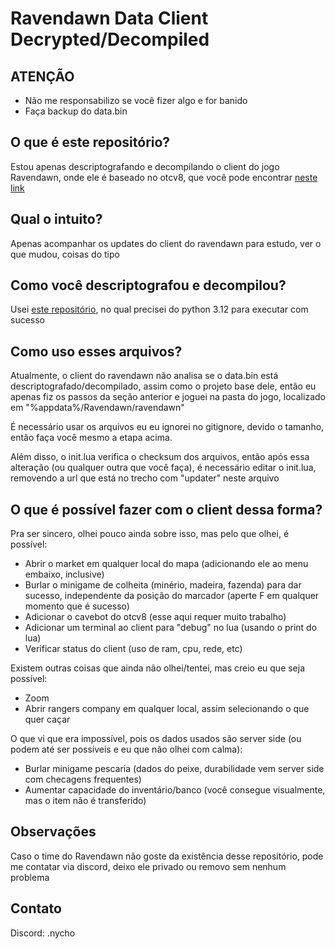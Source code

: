 # Ravendawn Data Client Decrypted/Decompiled

## ATENÇÃO
- Não me responsabilizo se você fizer algo e for banido
- Faça backup do data.bin


## O que é este repositório?
Estou apenas descriptografando e decompilando o client do jogo Ravendawn, onde ele é baseado no otcv8, que você pode encontrar [neste link](https://github.com/OTCv8/otcv8-dev?tab=readme-ov-file)


## Qual o intuito?
Apenas acompanhar os updates do client do ravendawn para estudo, ver o que mudou, coisas do tipo


## Como você descriptografou e decompilou?
Usei [este repositório](https://github.com/Jaerin/ravendawn-decrypt), no qual precisei do python 3.12 para executar com sucesso


## Como uso esses arquivos?
Atualmente, o client do ravendawn não analisa se o data.bin está descriptografado/decompilado, assim como o projeto base dele, então eu apenas fiz os passos da seção anterior e joguei na pasta do jogo, localizado em "%appdata%/Ravendawn/ravendawn"

É necessário usar os arquivos eu eu ignorei no gitignore, devido o tamanho, então faça você mesmo a etapa acima.

Além disso, o init.lua verifica o checksum dos arquivos, então após essa alteração (ou qualquer outra que você faça), é necessário editar o init.lua, removendo a url que está no trecho com "updater" neste arquivo


## O que é possível fazer com o client dessa forma?
Pra ser sincero, olhei pouco ainda sobre isso, mas pelo que olhei, é possível:
- Abrir o market em qualquer local do mapa (adicionando ele ao menu embaixo, inclusive)
- Burlar o minigame de colheita (minério, madeira, fazenda) para dar sucesso, independente da posição do marcador (aperte F em qualquer momento que é sucesso)
- Adicionar o cavebot do otcv8 (esse aqui requer muito trabalho)
- Adicionar um terminal ao client para "debug" no lua (usando o print do lua)
- Verificar status do client (uso de ram, cpu, rede, etc)

Existem outras coisas que ainda não olhei/tentei, mas creio eu que seja possível:
- Zoom
- Abrir rangers company em qualquer local, assim selecionando o que quer caçar

O que vi que era impossível, pois os dados usados são server side (ou podem até ser possíveis e eu que não olhei com calma):
- Burlar minigame pescaria (dados do peixe, durabilidade vem server side com checagens frequentes)
- Aumentar capacidade do inventário/banco (você consegue visualmente, mas o item não é transferido)


## Observações
Caso o time do Ravendawn não goste da existência desse repositório, pode me contatar via discord, deixo ele privado ou removo sem nenhum problema


## Contato
Discord: .nycho
